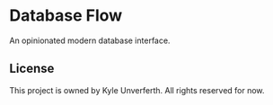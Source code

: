 # Database Flow

An opinionated modern database interface.

## License

This project is owned by Kyle Unverferth. All rights reserved for now.
